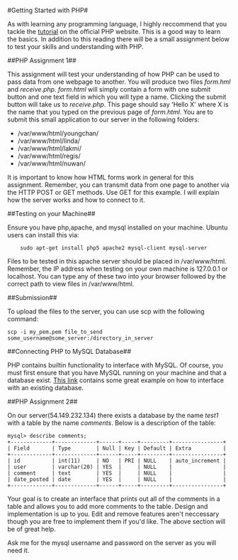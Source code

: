 #Getting Started with PHP#

As with learning any programming language, I highly reccommend that you tackle
the [tutorial](http://php.net/manual/en/tutorial.php) on the official PHP website. This is a good way to learn the basics. In addition to this reading there will be a small assignment below to test your skills and understanding with PHP.

##PHP Assignment 1##

This assignment will test your understanding of how PHP can be used to pass data from one webpage to another. You will produce two files *form.hml* and *receive.php*. *form.html* will simply contain a form with one submit button and one text field in which you will type a name. Clicking the submit button will take us to *receive.php*. This page should say 'Hello X' where X is the name that you typed on the previous page of *form.html*. You are to submit this small application to our server in the following folders:

- /var/www/html/youngchan/
- /var/www/html/linda/
- /var/www/html/lakmi/
- /var/www/html/regis/
- /var/www/html/nuwan/

It is important to know how HTML forms work in general for this assignment. Remember, you can transmit data from one page to another via the HTTP POST or GET methods. Use GET for this example. I will explain how the server works and how to connect to it.

##Testing on your Machine##

Ensure you have php,apache, and mysql installed on your machine. Ubuntu users can install this via:

        sudo apt-get install php5 apache2 mysql-client mysql-server

Files to be tested in this apache server should be placed in /var/www/html. Remember, the IP address when testing on your own machine is 127.0.0.1 or localhost. You can type any of these two into your browser followed by the correct path to view files in /var/www/html.

##Submission##

To upload the files to the server, you can use scp with the following command:

    scp -i my_pem.pem file_to_send some_username@some_server:/directory_in_server

##Connecting PHP to MySQL Database##

PHP contains builtin functionality to interface with MySQL. Of course, you must first ensure that you have MySQL running on your machine and that a database exist. [This link](http://webcheatsheet.com/php/connect_mysql_database.php) contains some great example on how to interface with an existing database.

##PHP Assignment 2##

On our server(54.149.232.134) there exists a database by the name *test1* with a table by the name *comments*. Below is a description of the table:

    mysql> describe comments;
    +-------------+-------------+------+-----+---------+----------------+
    | Field       | Type        | Null | Key | Default | Extra          |
    +-------------+-------------+------+-----+---------+----------------+
    | id          | int(11)     | NO   | PRI | NULL    | auto_increment |
    | user        | varchar(20) | YES  |     | NULL    |                |
    | comment     | text        | YES  |     | NULL    |                |
    | date_posted | date        | YES  |     | NULL    |                |
    +-------------+-------------+------+-----+---------+----------------+

Your goal is to create an interface that prints out all of the comments in a table and allows you to add more comments to the table. Design and implementation is up to you. Edit and remove features aren't neccessary though you are free to implement them if you'd like. The above section will be of great help.

Ask me for the mysql username and password on the server as you will need it.
